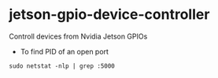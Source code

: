 # jetson-gpio-device-controller
Controll devices from Nvidia Jetson GPIOs

- To find PID of an open port
```
sudo netstat -nlp | grep :5000
```